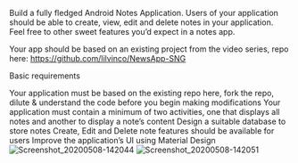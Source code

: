 Build a fully fledged Android Notes Application. Users of your application should be able to create, view, edit and delete notes in your application. Feel free to other sweet features you’d expect in a notes app.

Your app should be based on an existing project from the video series, repo here: https://github.com/lilvinco/NewsApp-SNG

Basic requirements

Your application must be based on the existing repo here, fork the repo, dilute & understand the code before you begin making modifications
Your application must contain a minimum of two activities, one that displays all notes and another to display a note’s content
Design a suitable database to store notes
Create, Edit and Delete note features should be available for users
Improve the application’s UI using Material Design
![Screenshot_20200508-142044](https://user-images.githubusercontent.com/55156303/81416115-31a4b100-9141-11ea-831c-9687840cb59a.png)
![Screenshot_20200508-142051](https://user-images.githubusercontent.com/55156303/81416174-4123fa00-9141-11ea-9572-37eb564bc8fa.png)
